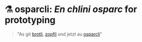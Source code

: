 # ⚗️ osparcli: *En chlini osparc* for prototyping


> "As git [brotli](https://github.com/google/brotli), [zopfli](https://github.com/google/zopfli) und jetzt au [osparcli](https://github.com/pcrespov/osparcli)"
